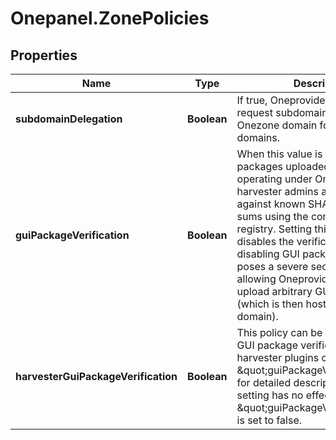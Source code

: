 # Onepanel.ZonePolicies

## Properties
Name | Type | Description | Notes
------------ | ------------- | ------------- | -------------
**subdomainDelegation** | **Boolean** | If true, Oneproviders are allowed to request subdomains of the Onezone domain for use as their domains. | [optional] 
**guiPackageVerification** | **Boolean** | When this value is true, GUI packages uploaded by services operating under Onezone or by harvester admins are checked against known SHA-256 check-sums using the compatibility registry. Setting this value to false disables the verification. WARNING: disabling GUI package verification poses a severe security threat, allowing Oneprovider owners to upload arbitrary GUI to Onezone (which is then hosted in Onezone&#39;s domain).  | [optional] [default to true]
**harvesterGuiPackageVerification** | **Boolean** | This policy can be used to disable GUI package verification for harvester plugins only. See \&quot;guiPackageVerification\&quot; for detailed description. This setting has no effect if \&quot;guiPackageVerification\&quot; is set to false.  | [optional] [default to true]


